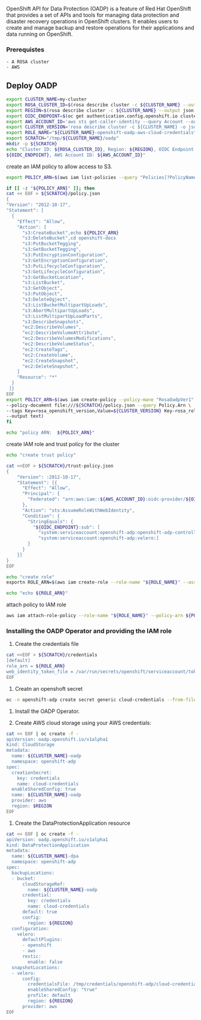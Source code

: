 OpenShift API for Data Protection (OADP) is a feature of Red Hat OpenShift that provides a set of APIs and tools for managing data protection and disaster recovery operations in OpenShift clusters. It enables users to create and manage backup and restore operations for their applications and data running on OpenShift.

### Prerequistes 
    - A ROSA cluster
    - AWS 

## Deploy OADP 


```bash
export CLUSTER_NAME=my-cluster 
export ROSA_CLUSTER_ID=$(rosa describe cluster -c ${CLUSTER_NAME} --output json | jq -r .id)
export REGION=$(rosa describe cluster -c ${CLUSTER_NAME} --output json | jq -r .region.id)
export OIDC_ENDPOINT=$(oc get authentication.config.openshift.io cluster -o jsonpath='{.spec.serviceAccountIssuer}' | sed 's|^https://||')
export AWS_ACCOUNT_ID='aws sts get-caller-identity --query Account --output text'
export CLUSTER_VERSION='rosa describe cluster -c ${CLUSTER_NAME} -o json | jq -r .version.raw_id | but -f -2 -d '.' '
export ROLE_NAME="${CLUSTER_NAME}-openshift-oadp-aws-cloud-credentials"
export SCRATCH="/tmp/${CLUSTER_NAME}/oadp"
mkdir -p ${SCRATCH}
echo "Cluster ID: ${ROSA_CLUSTER_ID}, Region: ${REGION}, OIDC Endpoint:
${OIDC_ENDPOINT}, AWS Account ID: ${AWS_ACCOUNT_ID}"
```

create an IAM policy to allow access to S3.

```bash
export POLICY_ARN=$(aws iam list-policies --query "Policies[?PolicyName=='RosaOadpVer1'].{ARN:Arn}" --output text) 

if [[ -z "${POLICY_ARN}" ]]; then
cat << EOF > ${SCRATCH}/policy.json 
{
"Version": "2012-10-17",
"Statement": [
  {
    "Effect": "Allow",
    "Action": [
      "s3:CreateBucket",echo ${POLICY_ARN}
      "s3:DeleteBucket",cd openshift-docs
      "s3:PutBucketTegging",
      "s3:GetBucketTegging",
      "s3:PutEncryptionConfiguration",
      "s3:GetEncryptionConfiguration",
      "s3:PutLifecycleConfiguration",
      "s3:GetLifecycleConfiguration",
      "s3:GetBucketLocation",
      "s3:ListBucket",
      "s3:GetObject",
      "s3:PutObject",
      "s3:DeleteOgject",
      "s3:ListBucketMultipartUpLoads",
      "s3:AbortMultipartUpLoads",
      "s3:ListMultipartUpLoadParts",
      "s3:DescribeSnapshots",
      "ec2:DescribeVolumes",
      "ec2:DescribeVolumeAttribute",
      "ec2:DescribeVolumesModifications",
      "ec2:DescribeVolumeStatus",
      "ec2:CreateTags",
      "ec2:CreateVolume",
      "ec2:CreateSnapshot",
      "ec2:DeleteSnapshot",
    ]
    "Resource": "*"
  }
 ]}
EOF
export POLICY_ARN=$(aws iam create-policy --policy-mane "RosaOadpVer1" \
--policy-document file:///${SCRATCH}/policy.json --query Policy.Arn \
--tags Key=rosa_openshift_version,Value=${CLUSTER_VERSION} Key-rosa_role_prefix,Value=ManagedOpenShift Key=operator_namespace,Value=openshift-oadp Key=operator_name,Value=openshift-oadp \
--output text)
fi

echo "policy ARN:  ${POLICY_ARN}"
```

create IAM role and trust policy for the cluster

```bash
echo "create trust policy"

cat <<EOF > ${SCRATCH}/trust-policy.json
{
    "Version": :2012-10-17",
    "Statement": [{
      "Effect": "Allow",
      "Principal": {
        "Federated": "arn:aws:iam::${AWS_ACCOUNT_ID}:oidc-provider/${OIDC_ENDPOINT}"
      },
      "Action": "sts:AssumeRoleWithWebIdentity",
      "Condition": {
        "StringEquals": {
          "${OIDC_ENDPOINT}:sub": [
            "system:serviceaccount:openshift-adp:openshift-adp-controller-manager",
            "system:serviceaccount:openshift-adp:velero:]
        }
      }
    }]
}
EOF

echo "create role"
exportn ROLE_ARN=$(aws iam create-role --role-name "${ROLE_NAME}" --assume-role-policy-document file://${SCRATCH}/trust-policy.json --tags Key+rosa_cluster_id,Value=${ROSA_CLUSTER_ID} Key=rosa_openshift_verson,Value=${CLUSTER_VERSION} Key=rosa_role_prefix,Value=ManagedOpenShift Key=operator_namespace,Value=openshift-adp Key=operator_name,Value-openshift-oadp --query Role.Arn --output text)

echo "echo ${ROLE_ARN}"
```
attach policy to IAM role

```bash
aws iam attach-role-policy --role-name "${ROLE_NAME}" --policy-arn ${POLICY_ARN}
```

### Installing the OADP Operator and providing the IAM role

1. Create the credentials file

```bash
cat <<EOF > ${SCRATCH}/credentials
[default]
role_arn = ${ROLE_ARN}
web_identity_token_file = /var/run/secrets/openshift/serviceaccount/token
EOF
```

1.  Creatn an openshoft secret

```bash
oc -n openshift-adp create secret generic cloud-credentials --from-file=${SCRATCH}/credentials
```

1. Install the OADP Operator.

1. Create AWS cloud storage using your AWS credentials:

```bash
cat << EOF | oc create -f -
apiVersion: oadp.openshift.io/v1alpha1
kind: CloudStorage
metadata:
  name: ${CLUSTER_NAME}-oadp
  namespace: openshift-adp
spec:
  creationSecret:
    key: credentials
    name: cloud-credentials
  enableSharedConfig: true
  name: ${CLUSTER_NAME}-oadp
  provider: aws
  region: $REGION
EOF
```

1. Create the DataProtectionApplication resource

```bash
cat << EOF | oc create -f -
apiVersion: oadp.openshift.io/v1alpha1
kind: DataProtectionApplication
metadata:
  name: ${CLUSTER_NAME}-dpa
  namespace: openshift-adp
spec:
  backupLocations:
  - bucket:
      cloudStorageRef:
        name: ${CLUSTER_NAME}-oadp
      credential:
        key: credentials
        name: cloud-credentials
      default: true
      config:
        region: ${REGION}
  configuration:
    velero:
      defaultPlugins:
      - openshift
      - aws
      restic:
        enable: false
  snapshotLocations:
  - velero:
      config:
        credentialsFile: /tmp/credentials/openshift-adp/cloud-credentials-credentials 
        enableSharedConfig: "true" 
        profile: default 
        region: ${REGION} 
      provider: aws
EOF
```






